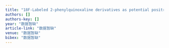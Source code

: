 ```yaml
---
title: "18F-Labeled 2-phenylquinoxaline derivatives as potential positron emission tomography probes for in vivo imaging of β-amyloid plaques"
authors: []
authors-key: []
year: "数据暂缺"
article-link: "数据暂缺"
venue: "数据暂缺"
bibex: "数据暂缺"
---
```

